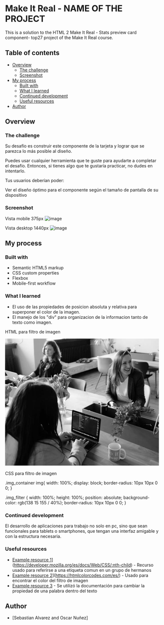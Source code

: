 # Make It Real - NAME OF THE PROJECT

This is a solution to the HTML 2 Make It Real - Stats preview card component- top27 project of the Make It Real course.

## Table of contents

- [Overview](#overview)
  - [The challenge](#the-challenge)
  - [Screenshot](#screenshot)
- [My process](#my-process)
  - [Built with](#built-with)
  - [What I learned](#what-i-learned)
  - [Continued development](#continued-development)
  - [Useful resources](#useful-resources)
- [Author](#author)


## Overview

### The challenge

Su desafío es construir este componente de la tarjeta y lograr que se parezca lo más posible al diseño.

Puedes usar cualquier herramienta que te guste para ayudarte a completar el desafío. Entonces, si tienes algo que te gustaría practicar, no dudes en intentarlo.

Tus usuarios deberían poder:

Ver el diseño óptimo para el componente según el tamaño de pantalla de su dispositivo

### Screenshot
Vista mobile 375px
![image](https://user-images.githubusercontent.com/102271918/215847138-4446b28c-9542-45f9-ad51-02a9ef975fcd.png)

Vista desktop 1440px
![image](https://user-images.githubusercontent.com/102271918/215847393-a0e88811-f229-490b-a61b-9525ab77e521.png)




## My process

### Built with

- Semantic HTML5 markup
- CSS custom properties
- Flexbox
- Mobile-first workflow

### What I learned

- El uso de las propiedades de posicion absoluta y relativa para superponer el color de la imagen.
- El manejo de los "div" para organizacion de la informacion tanto de texto como imagen.

HTML para filtro de imagen

 <picture class="img_container">
       <div class="img_filter"></div>
       <img src="./assets/image-header-desktop.jpg" alt="">
 </picture>

CSS para filtro de imagen

.img_container img{
    width: 100%;
    display: block;
    border-radius: 10px 10px 0 0;
}

.img_filter {
    width: 100%;
    height: 100%;
    position: absolute;
    background-color: rgb(138 15 155 / 40%);
    border-radius: 10px 10px 0 0;
}



### Continued development

El desarrollo de aplicaciones para trabajo no solo en pc, sino que sean funcionales para tablets o smartphones, que tengan una interfaz amigable y con la estructura necesaria.

### Useful resources

- [Example resource 1](https://www.example.com)](https://developer.mozilla.org/es/docs/Web/CSS/:nth-child) - Recurso usado para referirse a una etiqueta comun en un grupo de hermanos
- [Example resource 2](https://www.example.com)](https://htmlcolorcodes.com/es/) - Usado para encontrar el color del filtro de imagen
- [Example resource 3](https://developer.mozilla.org/es/docs/Web/HTML/Element/b) - Se utilizó la documentación para cambiar la propiedad de una palabra dentro del texto

## Author

- [Sebastian Alvarez and Oscar Nuñez]


